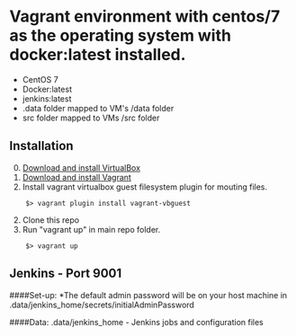 # Vagrant environment with centos/7 as the operating system with docker:latest installed.

* CentOS 7
* Docker:latest
* jenkins:latest
* .data folder mapped to VM's /data folder
* src folder mapped to VMs /src folder

## Installation

0. [Download and install VirtualBox](https://www.virtualbox.org/wiki/Downloads)
1. [Download and install Vagrant](https://www.vagrantup.com/downloads.html)
2. Install vagrant virtualbox guest filesystem plugin for mouting files.
```
	$> vagrant plugin install vagrant-vbguest
```
2. Clone this repo
3. Run "vagrant up" in main repo folder.
``` 
	$> vagrant up
```

## Jenkins - Port 9001
####Set-up:
*The default admin password will be on your host machine in .data/jenkins_home/secrets/initialAdminPassword

####Data:
.data/jenkins_home - Jenkins jobs and configuration files